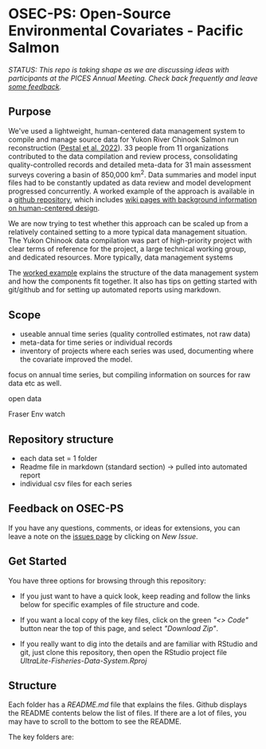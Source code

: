 # OSEC-PS: Open-Source Environmental Covariates - Pacific Salmon


*STATUS: This repo is taking shape as we are discussing ideas with participants at the PICES Annual Meeting. Check back frequently and leave [some feedback](#feedback-on-osec-ps).*

## Purpose

We've used a lightweight, human-centered data management system to compile and manage source data for  Yukon River Chinook Salmon run reconstruction 
([Pestal et al. 2022](https://www.psc.org/download/33/psc-technical-reports/14359/psc-technical-report-no-48.pdf)). 33 people from 11 organizations contributed to the data compilation and review process, consolidating quality-controlled records and detailed meta-data for 31 main assessment surveys covering a basin of 850,000 km<sup>2</sup>. Data summaries and model input files had to be constantly updated as data review and model development progressed concurrently. A worked example of the approach is available in a [github repository](https://github.com/SOLV-Code/UltraLite-Fisheries-Data-System), which includes [wiki pages with background information on human-centered design](https://github.com/SOLV-Code/UltraLite-Fisheries-Data-System/wiki).

We are now trying to test whether this approach can be scaled up from a relatively contained setting to a more typical data management situation. The Yukon Chinook data compilation was part of high-priority project with clear terms of reference for the project, a large technical working group, and dedicated resources.  More typically, data management systems 

The [worked example](https://github.com/SOLV-Code/UltraLite-Fisheries-Data-System) explains the structure of the data management system and how the components fit together. It also has tips on getting started with git/github and for setting up automated reports using markdown.  


## Scope

* useable annual time series (quality controlled estimates, not raw data)
* meta-data for time series or individual records
* inventory of projects where each series was used, documenting where the covariate improved the model.

focus on annual time series, but compiling information on sources for raw data etc as well.

open data

Fraser Env watch


## Repository structure

* each data set  = 1 folder
* Readme file in markdown (standard section) -> pulled into automated report 
* individual csv files for each series




## Feedback on OSEC-PS  

If you have any questions, comments, or ideas for extensions, you can leave a note on the
[issues page](https://github.com/SOLV-Code/Open-Source-Env-Cov-PacSalmon/issues) by clicking
on *New Issue*.


## Get Started

You have three options for browsing through this repository:

* If you just want to have a quick look, keep reading and follow the links below for specific examples of file structure and code.

* If you want a local copy of the key files, click on the green *"<> Code"* button near the top of this page, and select *"Download Zip"*.

* If you really want to dig into the details and are familiar with RStudio and git, just clone this repository, then open the RStudio project file *UltraLite-Fisheries-Data-System.Rproj*


## Structure

Each folder has a *README.md* file that explains the files. Github displays the README contents below the list of files. If there are a lot of files, you may have to scroll to the bottom to see the README.

The key folders are:










